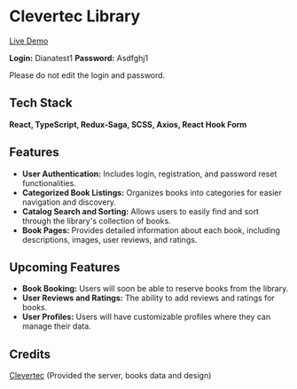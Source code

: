 # Clevertec Library

[Live Demo](https://dziyana-boiba.github.io/clevertec-library/)

**Login:** Dianatest1
**Password:** Asdfghj1

Please do not edit the login and password.

## Tech Stack

**React, TypeScript, Redux-Saga, SCSS, Axios, React Hook Form**

## Features

- **User Authentication:** Includes login, registration, and password reset functionalities.
- **Categorized Book Listings:** Organizes books into categories for easier navigation and discovery.
- **Catalog Search and Sorting:** Allows users to easily find and sort through the library's collection of books.
- **Book Pages:** Provides detailed information about each book, including descriptions, images, user reviews, and ratings.

## Upcoming Features

- **Book Booking:** Users will soon be able to reserve books from the library.
- **User Reviews and Ratings:** The ability to add reviews and ratings for books.
- **User Profiles:** Users will have customizable profiles where they can manage their data.

## Credits

[Clevertec](https://clevertec.ru/ 'Clevertec') (Provided the server, books data and design)
